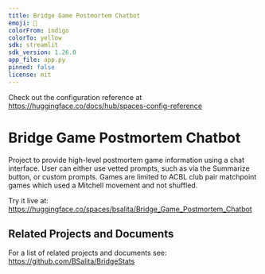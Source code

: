 ```yaml
---
title: Bridge Game Postmortem Chatbot
emoji: 🥸
colorFrom: indigo
colorTo: yellow
sdk: streamlit
sdk_version: 1.26.0
app_file: app.py
pinned: false
license: mit
---
```


Check out the configuration reference at https://huggingface.co/docs/hub/spaces-config-reference

# Bridge Game Postmortem Chatbot

Project to provide high-level postmortem game information using a chat interface. User can either use vetted prompts, such as via the Summarize button, or custom prompts. Games are limited to ACBL club pair matchpoint games which used a Mitchell movement and not shuffled.

Try it live at: https://huggingface.co/spaces/bsalita/Bridge_Game_Postmortem_Chatbot

## Related Projects and Documents
For a list of related projects and documents see: https://github.com/BSalita/BridgeStats


